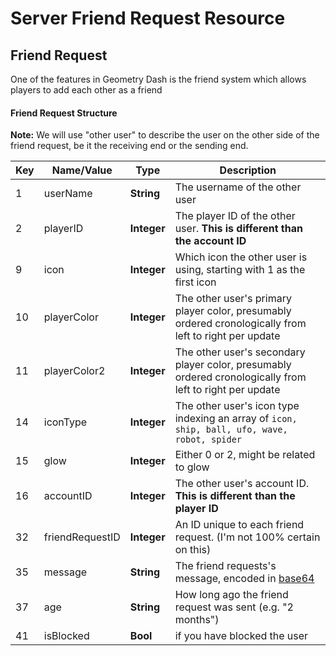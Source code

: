 # Server Friend Request Resource

## Friend Request

One of the features in Geometry Dash is the friend system which allows players to add each other as a friend

#### Friend Request Structure

**Note:** We will use "other user" to describe the user on the other side of the friend request, be it the receiving end or the sending end.

| Key | Name/Value                | Type                                         | Description                                                              
|-----|---------------------------|----------------------------------------------|--------------------------------------------------------------------------
| 1   | userName				  | **String**									 | The username of the other user
| 2   | playerID				  | **Integer**									 | The player ID of the other user. **This is different than the account ID**
| 9   | icon					  | **Integer**									 | Which icon the other user is using, starting with 1 as the first icon
| 10  | playerColor			      | **Integer**									 | The other user's primary player color, presumably ordered cronologically from left to right per update
| 11  | playerColor2			  | **Integer**									 | The other user's secondary player color, presumably ordered cronologically from left to right per update
| 14  | iconType				  | **Integer**									 | The other user's icon type indexing an array of `icon, ship, ball, ufo, wave, robot, spider`
| 15  | glow					  | **Integer**									 | Either 0 or 2, might be related to glow
| 16  | accountID				  | **Integer**									 | The other user's account ID. **This is different than the player ID**
| 32  | friendRequestID		      | **Integer**									 | An ID unique to each friend request. (I'm not 100% certain on this)
| 35  | message					  | **String**									 | The friend requests's message, encoded in [base64](/topics/encryption/base64.md)
| 37  | age						  | **String** 									 | How long ago the friend request was sent (e.g. "2 months")
| 41  | isBlocked			      | **Bool**									 | if you have blocked the user